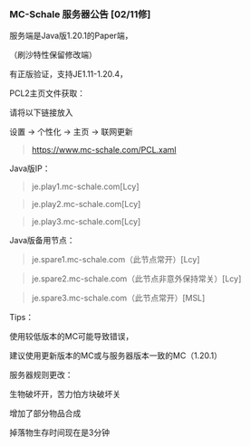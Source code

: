 ### MC-Schale 服务器公告 [02/11修]

服务端是Java版1.20.1的Paper端，

（刷沙特性保留修改端）

有正版验证，支持JE1.11-1.20.4，

PCL2主页文件获取：

请将以下链接放入

设置 -> 个性化 -> 主页 -> 联网更新

>https://www.mc-schale.com/PCL.xaml

Java版IP：

>je.play1.mc-schale.com[Lcy]

>je.play2.mc-schale.com[Lcy]

>je.play3.mc-schale.com[Lcy]

Java版备用节点：

>je.spare1.mc-schale.com（此节点常开）[Lcy]

>je.spare2.mc-schale.com（此节点非意外保持常关）[Lcy]

>je.spare3.mc-schale.com（此节点常开）[MSL]

Tips：

使用较低版本的MC可能导致错误，

建议使用更新版本的MC或与服务器版本一致的MC（1.20.1）

服务器规则更改：

生物破坏开，苦力怕方块破坏关

增加了部分物品合成

掉落物生存时间现在是3分钟